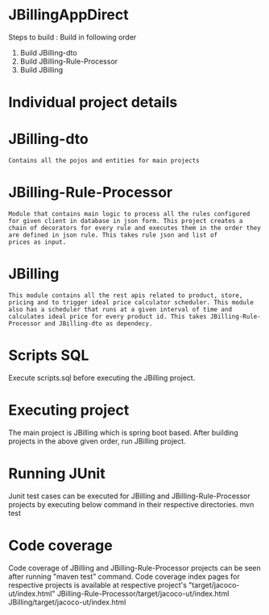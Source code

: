 # JBillingAppDirect

Steps to build :  Build in following order
  1. Build JBilling-dto
  2. Build JBilling-Rule-Processor
  3. Build JBilling

# Individual project details
  # JBilling-dto
    Contains all the pojos and entities for main projects
    
  # JBilling-Rule-Processor
    Module that contains main logic to process all the rules configured for given client in database in json form. This project creates a chain of decorators for every rule and executes them in the order they are defined in json rule. This takes rule json and list of           prices as input.
    
  # JBilling
    This module contains all the rest apis related to product, store, pricing and to trigger ideal price calculator scheduler. This module also has a scheduler that runs at a given interval of time and calculates ideal price for every product id. This takes JBilling-Rule-Processor and JBilling-dto as dependecy.

# Scripts SQL 
  Execute scripts.sql before executing the JBilling project.
  
# Executing project
  The main project is JBilling which is spring boot based. After building projects in the above given order, run JBilling project.

# Running JUnit
  Junit test cases can be executed for JBilling and JBilling-Rule-Processor projects by executing below command in their respective           directories.
  mvn test

# Code coverage
  Code coverage of JBilling and JBilling-Rule-Processor projects can be seen after running "maven test" command. Code coverage index pages   for respective projects is available at respective project's "target/jacoco-ut/index.html"
  JBilling-Rule-Processor/target/jacoco-ut/index.html
  JBilling/target/jacoco-ut/index.html
